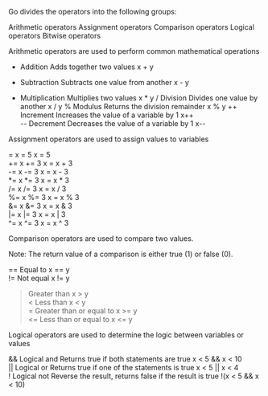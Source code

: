 Go divides the operators into the following groups:

Arithmetic operators
Assignment operators
Comparison operators
Logical operators
Bitwise operators

Arithmetic operators are used to perform common mathematical operations

+	Addition        	Adds together two values	              x + y	
-	Subtraction	        Subtracts one value from another	      x - y	
*	Multiplication   	Multiplies two values                  	  x * y	
/	Division	        Divides one value by another	          x / y	
%	Modulus         	Returns the division remainder	          x % y	
++	Increment	        Increases the value of a variable by 1    x++	
--	Decrement       	Decreases the value of a variable by 1    x--

Assignment operators are used to assign values to variables

=	    x = 5	x = 5	
+=	    x += 3	x = x + 3	
-=	    x -= 3	x = x - 3	
*=	    x *= 3	x = x * 3	
/=	    x /= 3	x = x / 3	
%=   	x %= 3	x = x % 3	
&=	    x &= 3	x = x & 3	
|=	    x |= 3	x = x | 3	
^=	    x ^= 3	x = x ^ 3	

Comparison operators are used to compare two values.

Note: The return value of a comparison is either true (1) or false (0).

==	Equal to	                x == y	
!=	Not equal	                x != y	
>	Greater than                x > y	
<	Less than	                x < y	
>=	Greater than or equal to	x >= y	
<=	Less than or equal to	    x <= y

Logical operators are used to determine the logic between variables or values

&& 	Logical and	Returns true if both statements are true	                  x < 5 &&  x < 10	
|| 	Logical or	Returns true if one of the statements is true	              x < 5 || x < 4	
!	Logical not	Reverse the result, returns false if the result is true	      !(x < 5 && x < 10)

